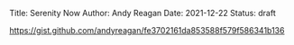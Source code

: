 Title: Serenity Now
Author: Andy Reagan
Date: 2021-12-22
Status: draft

https://gist.github.com/andyreagan/fe3702161da853588f579f586341b136